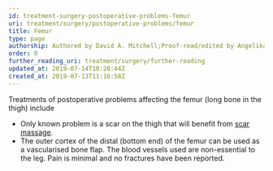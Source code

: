 ```yaml
---
id: treatment-surgery-postoperative-problems-femur
uri: treatment/surgery/postoperative-problems/femur
title: Femur
type: page
authorship: Authored by David A. Mitchell;Proof-read/edited by Angelika Sebald
order: 0
further_reading_uri: treatment/surgery/further-reading
updated_at: 2019-07-14T10:28:44Z
created_at: 2019-07-13T11:16:58Z
---
```


<p>Treatments of postoperative problems affecting the femur (long
    bone in the thigh) include</p>
<ul>
    <li>Only known problem is a scar on the thigh that will benefit
        from <a href="/help/physiotherapy">scar massage</a>.</li>
    <li>The outer cortex of the distal (bottom end) of the femur
        can be used as a vascularised bone flap. The blood vessels
        used are non-essential to the leg. Pain is minimal and
        no fractures have been reported.</li>
</ul>
